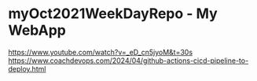 # myOct2021WeekDayRepo - My WebApp 
https://www.youtube.com/watch?v=_eD_cn5jyoM&t=30s
https://www.coachdevops.com/2024/04/github-actions-cicd-pipeline-to-deploy.html
